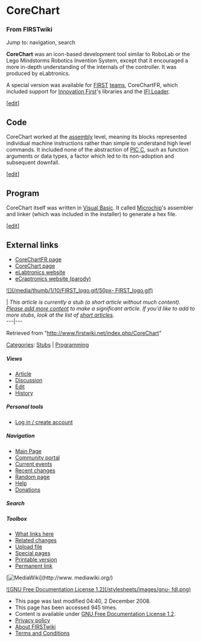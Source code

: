 # CoreChart

### From FIRSTwiki

Jump to: navigation, search

**CoreChart** was an icon-based development tool similar to RoboLab or the Lego Mindstorms Robotics Invention System, except that it encouraged a more in-depth understanding of the internals of the controller. It was produced by eLabtronics. 

A special version was available for [FIRST](/index.php/FIRST "FIRST" )
[teams](/index.php/Team "Team" ), CoreChartFR, which included support for
[Innovation First](/index.php/Innovation_First%2C_Inc. "Innovation First,
Inc." )'s libraries and the [IFI Loader](/index.php/IFI_Loader "IFI Loader" ).

[[edit](/index.php?title=CoreChart&action=edit&section=1 "Edit section: Code"
)]

##  Code

CoreChart worked at the [assembly](/index.php/Assembly "Assembly" ) level,
meaning its blocks represented individual machine instructions rather than
simple to understand high level commands. It included none of the abstraction
of [PIC C](/index.php/PIC_C "PIC C" ), such as function arguments or data
types, a factor which led to its non-adoption and subsequent downfall.

[[edit](/index.php?title=CoreChart&action=edit&section=2 "Edit section:
Program" )]

##  Program

CoreChart itself was written in [Visual
Basic](http://www.wikipedia.org/wiki/Visual_Basic "wikipedia:Visual_Basic" ).
It called [Microchip](/index.php/Microchip "Microchip" )'s assembler and
linker (which was included in the installer) to generate a hex file.

[[edit](/index.php?title=CoreChart&action=edit&section=3 "Edit section:
External links" )]

##  External links

  * [CoreChartFR page](http://www.elabtronics.com/CoreChartFR.htm "http://www.elabtronics.com/CoreChartFR.htm" )
  * [CoreChart page](http://www.elabtronics.com/products_cat_CoreChart.htm "http://www.elabtronics.com/products_cat_CoreChart.htm" )
  * [eLabtronics website](http://www.elabtronics.com/default.htm "http://www.elabtronics.com/default.htm" )
  * [eCraptronics website (parody)](http://ecraptronics.com/ "http://ecraptronics.com/" )

[![](/media/thumb/1/10/FIRST_logo.gif/50px-
FIRST_logo.gif)](/index.php/Image:FIRST_logo.gif "" )

|  _This article is currently a stub (a short article without much content).
[Please add more
content](http://www.firstwiki.net/index.php?title=CoreChart&action=edit
"http://www.firstwiki.net/index.php?title=CoreChart&action=edit" ) to make a
significant article. If you'd like to add to more stubs, look at the list of
[short articles](/index.php/Special:Shortpages "Special:Shortpages" )._  
---|---  
  
Retrieved from "<http://www.firstwiki.net/index.php/CoreChart>"

[Categories](/index.php?title=Special:Categories&article=CoreChart
"Special:Categories" ): [Stubs](/index.php/Category:Stubs "Category:Stubs" ) |
[Programming](/index.php/Category:Programming "Category:Programming" )

##### Views

  * [Article](/index.php/CoreChart)
  * [Discussion](/index.php?title=Talk:CoreChart&action=edit)
  * [Edit](/index.php?title=CoreChart&action=edit)
  * [History](/index.php?title=CoreChart&action=history)

##### Personal tools

  * [Log in / create account](/index.php?title=Special:Userlogin&returnto=CoreChart)

[](/index.php/Main_Page "Main Page" )

##### Navigation

  * [Main Page](/index.php/Main_Page)
  * [Community portal](/index.php/FIRSTwiki:Community_portal)
  * [Current events](/index.php/Current_events)
  * [Recent changes](/index.php/Special:Recentchanges)
  * [Random page](/index.php/Special:Random)
  * [Help](/index.php/Help:Contents)
  * [Donations](/index.php/FIRSTwiki:Site_support)

##### Search



##### Toolbox

  * [What links here](/index.php/Special:Whatlinkshere/CoreChart)
  * [Related changes](/index.php/Special:Recentchangeslinked/CoreChart)
  * [Upload file](/index.php/Special:Upload)
  * [Special pages](/index.php/Special:Specialpages)
  * [Printable version](/index.php?title=CoreChart&printable=yes)
  * [Permanent link](/index.php?title=CoreChart&oldid=70050)

[![MediaWiki](/skins/common/images/poweredby_mediawiki_88x31.png)](http://www.
mediawiki.org/)

[![GNU Free Documentation License 1.2](/stylesheets/images/gnu-
fdl.png)](http://www.gnu.org/copyleft/fdl.html)

  * This page was last modified 04:40, 2 December 2008.
  * This page has been accessed 945 times.
  * Content is available under [GNU Free Documentation License 1.2](http://www.gnu.org/copyleft/fdl.html "http://www.gnu.org/copyleft/fdl.html" ).
  * [Privacy policy](/index.php/FIRSTwiki:Privacy_policy "FIRSTwiki:Privacy policy" )
  * [About FIRSTwiki](/index.php/FIRSTwiki:About "FIRSTwiki:About" )
  * [Terms and Conditions](/index.php/FIRSTwiki:Terms_and_conditions "FIRSTwiki:Terms and conditions" )

